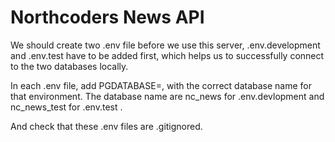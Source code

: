 # Northcoders News API

We should create two .env file before we use this server, .env.development and .env.test have to be added first, which helps us to successfully connect to the two databases locally. 

In each .env file, add PGDATABASE=, with the correct database name for that environment. The database name are nc_news for .env.devlopment and nc_news_test for .env.test . 

And check that these .env files are .gitignored.
